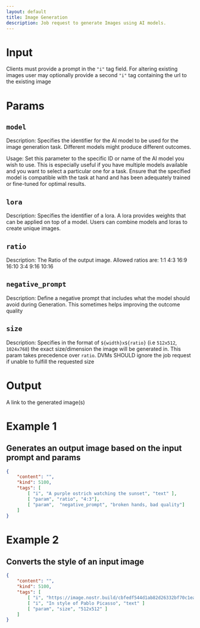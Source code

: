 ```yaml
---
layout: default
title: Image Generation
description: Job request to generate Images using AI models.
---
```


# Input

Clients must provide a prompt in the <code>"i"</code> tag field. For altering existing images user may optionally provide a second <code>"i"</code> tag containing the url to the existing image 


# Params

## `model`

Description:
Specifies the identifier for the AI model to be used for the image generation task. Different models might produce different outcomes.

Usage:
Set this parameter to the specific ID or name of the AI model you wish to use. This is especially useful if you have multiple models available and you want to select a particular one for a task. Ensure that the specified model is compatible with the task at hand and has been adequately trained or fine-tuned for optimal results.

## `lora`

Description:
Specifies the identifier of a lora. A lora provides weights that can be applied on top of a model. Users can combine models and loras to create unique images.

## `ratio`

Description:
The Ratio of the output image. Allowed ratios are:
1:1 4:3 16:9 16:10 3:4 9:16 10:16

## `negative_prompt`

Description:
Define a negative prompt that includes what the model should avoid during Generation. This sometimes helps improving the outcome quality

## `size`

Description:
Specifies in the format of `${width}x${ratio}` (i.e `512x512`, `1024x768`) the exact size/dimension the image will be generated in. This param takes precedence over `ratio`. DVMs SHOULD ignore the job request if unable to fulfill the requested size



# Output

A link to the generated image(s)

# Example 1

## Generates an output image based on the input prompt and params

```json
{
    "content": "",
    "kind": 5100,
    "tags": [
        [ "i", "A purple ostrich watching the sunset", "text" ],
        [ "param", "ratio", "4:3"],
        [ "param",  "negative_prompt", "broken hands, bad quality"]
    ]
}
```

# Example 2

## Converts the style of an input image

```json
{
    "content": "",
    "kind": 5100,
    "tags": [
        [ "i", "https://image.nostr.build/cbfedf544d1ab82d26332bf70c1ea55b8f275ae59a04c3dac175d9cae536725e.jpg", "url" ],
        [ "i", "In style of Pablo Picasso", "text" ]
        [ "param", "size", "512x512" ]
    ]
}
```
